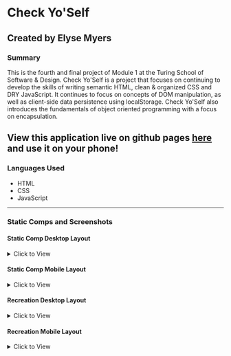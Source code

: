 # Check Yo'Self
## Created by Elyse Myers
### Summary
This is the fourth and final project of Module 1 at the Turing School of Software & Design. Check Yo'Self is a project that focuses on continuing to develop the skills of writing semantic HTML, clean & organized CSS and DRY JavaScript. It continues to focus on concepts of DOM manipulation, as well as client-side data persistence using localStorage. Check Yo'Self also introduces the fundamentals of object oriented programming with a focus on encapsulation.



## View this application live on github pages [here]() and use it on your phone!

### Languages Used
- HTML
- CSS
- JavaScript

---
### Static Comps and Screenshots

#### Static Comp Desktop Layout
<details>
  <summary> Click to View </summary>
  
![](https://frontend.turing.io/assets/images/projects/ideabox/ideabox-redux-01.jpg)
</details>  

#### Static Comp Mobile Layout
<details>
  <summary> Click to View </summary>
  
![](https://frontend.turing.io/assets/images/projects/ideabox/ideabox-redux-02.jpg)
</details>

#### Recreation Desktop Layout
<details>
  <summary> Click to View </summary>
  
![_Users_ecmyers_Developer_Turing_mod-1_idea-box_index html (3)](https://user-images.githubusercontent.com/47042400/61827176-3520b300-ae21-11e9-980b-83bb9f1ff190.png) 
  
![_Users_ecmyers_Developer_Turing_mod-1_idea-box_index html](https://user-images.githubusercontent.com/47042400/61827119-1c180200-ae21-11e9-903a-311dba686baa.png)
 </details>
 
 #### Recreation Mobile Layout
<details>
  <summary> Click to View </summary>

![_Users_ecmyers_Developer_Turing_mod-1_idea-box_index html (4)](https://user-images.githubusercontent.com/47042400/61827229-4c5fa080-ae21-11e9-927e-ff1055ad4b48.png)

![_Users_ecmyers_Developer_Turing_mod-1_idea-box_index html (1)](https://user-images.githubusercontent.com/47042400/61827216-4669bf80-ae21-11e9-95b7-15ce75621596.png)

![_Users_ecmyers_Developer_Turing_mod-1_idea-box_index html (2)](https://user-images.githubusercontent.com/47042400/61827227-49fd4680-ae21-11e9-86a3-7d283c244de5.png)
  
 </details>
